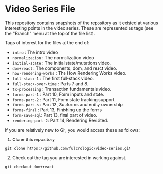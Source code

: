 # Video Series File

This repository contains snapshots of the repository as it existed at various interesting points
in the video series. These are represented as tags (see the "Branch" menu at the top of the file list).

Tags of interest for the files at the end of:

* `intro` : The intro video
* `normalization` : The normalization video
* `initial-state` : The initial state/mutations video.
* `dom+react` : The components, dom, and react video.
* `how-rendering-works` : The How Rendering Works video.
* `full-stack-1` : The first full-stack video.
* `full-stack-over-time` : Parts 7 and 8.
* `tx-processing` : Transaction fundamentals video.
* `forms-part-1` : Part 10, Form inputs and state.
* `forms-part-2` : Part 11, Form state tracking support.
* `forms-part-3` : Part 12, Subforms and entity ownership
* `forms-final` : Part 13, Finishing up the forms
* `form-save-sql`: Part 13, final part of video.
* `rendering-part-2`: Part 14, Rendering Revisited.

If you are relatively new to Git, you would access these as 
follows:

1. Clone this repository

```
git clone https://github.com/fulcrologic/video-series.git
```

2. Check out the tag you are interested in working against.

```
git checkout dom+react
```